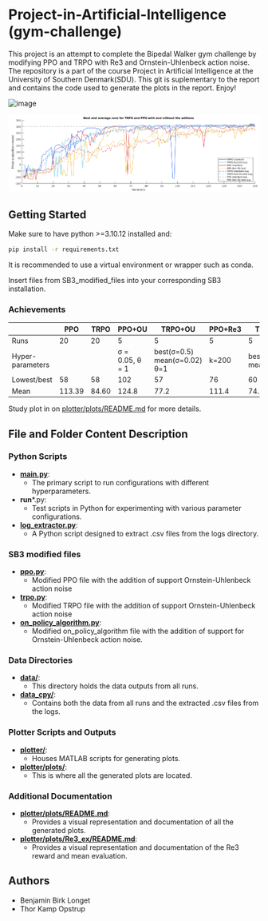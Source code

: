 # Project-in-Artificial-Intelligence (gym-challenge)
This project is an attempt to complete the Bipedal Walker gym challenge by modifying PPO and TRPO with Re3 and Ornstein-Uhlenbeck action noise. The repository is a part of the course Project in Artificial Intelligence at the University of Southern Denmark(SDU). This git is suplementary to the report and contains the code used to generate the plots in the report. Enjoy!

<!-- ![plotter/plots/example.gif](plotter/plots/example.gif) -->
<img src="/plotter/plots/example.gif" alt="image" style="width:300px;height:auto;"> 

![plotter/plots/plot_1.png](plotter/plots/combined.png)


## Getting Started
Make sure to have python >=3.10.12 installed and:
```bash
pip install -r requirements.txt
```

It is recommended to use a virtual environment or wrapper such as conda.

Insert files from SB3_modified_files into your corresponding SB3 installation.

### Achievements
|                  	| PPO    	| TRPO  	| PPO+OU                   	| TRPO+OU                                  	| PPO+Re3 	| TRPO+Re3                 	| PPO+OU+Re3                 	| TRPO+OU+Re3                 	|
|------------------	|--------	|-------	|--------------------------	|------------------------------------------	|---------	|--------------------------	|----------------------------	|-----------------------------	|
| Runs             	| 20     	| 20    	| 5                        	| 5                                        	| 5       	| 5                        	| 20                         	| 20                          	|
| Hyper-parameters 	|        	|       	| σ = 0.05, θ = 1  	| best(σ=0.5) mean(σ=0.02) θ=1 	| k=200   	| best(k=500) mean(k=1000) 	| k=200, σ=0.02, θ=1 	| K=1000, σ=0.02, θ=5 	|
| Lowest/best      	| 58     	| 58    	| 102                      	| 57                                       	| 76      	| 60                       	| 77                         	| 60                          	|
| Mean             	| 113.39 	| 84.60 	| 124.8                    	| 77.2                                     	| 111.4   	| 74.6                     	| 116.5                      	| 87.25                       	|

Study plot in on [plotter/plots/README.md](plotter/plots/README.md) for more details.

## File and Folder Content Description
### Python Scripts
- **[main.py](main.py)**: 
  - The primary script to run configurations with different hyperparameters.
- **run***.py: 
  - Test scripts in Python for experimenting with various parameter configurations.
- **[log_extractor.py](log_extractor.py)**: 
  - A Python script designed to extract .csv files from the logs directory.

### SB3 modified files
- **[ppo.py](SB3_modified_files/ppo.py)**: 
  - Modified PPO file with the addition of support Ornstein-Uhlenbeck action noise
- **[trpo.py](SB3_modified_files/trpo.py)**:
  - Modified TRPO file with the addition of support Ornstein-Uhlenbeck action noise
- **[on_policy_algorithm.py](SB3_modified_files/on_policy_algorithm.py)**:
  - Modified on_policy_algorithm file with the addition of support for Ornstein-Uhlenbeck action noise.

### Data Directories
- **[data/](data/)**: 
  - This directory holds the data outputs from all runs.
- **[data_cpy/](data_cpy/)**: 
  - Contains both the data from all runs and the extracted .csv files from the logs.

### Plotter Scripts and Outputs
- **[plotter/](plotter/)**: 
  - Houses MATLAB scripts for generating plots.
- **[plotter/plots/](plotter/plots/)**: 
  - This is where all the generated plots are located.

### Additional Documentation
- **[plotter/plots/README.md](plotter/plots/README.md)**: 
  - Provides a visual representation and documentation of all the generated plots.
- **[plotter/plots/Re3_ex/README.md](plotter/plots/Re3_ex/README.md)**:
  - Provides a visual representation and documentation of the Re3 reward and mean evaluation.


## Authors
- Benjamin Birk Longet
- Thor Kamp Opstrup
